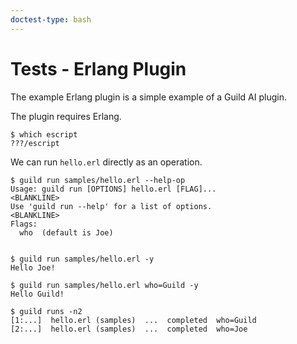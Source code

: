 ```yaml
---
doctest-type: bash
---
```


# Tests - Erlang Plugin

The example Erlang plugin is a simple example of a Guild AI plugin.

The plugin requires Erlang.

    $ which escript
    ???/escript

We can run `hello.erl` directly as an operation.

    $ guild run samples/hello.erl --help-op
    Usage: guild run [OPTIONS] hello.erl [FLAG]...
    <BLANKLINE>
    Use 'guild run --help' for a list of options.
    <BLANKLINE>
    Flags:
      who  (default is Joe)


    $ guild run samples/hello.erl -y
    Hello Joe!

    $ guild run samples/hello.erl who=Guild -y
    Hello Guild!

    $ guild runs -n2
    [1:...]  hello.erl (samples)  ...  completed  who=Guild
    [2:...]  hello.erl (samples)  ...  completed  who=Joe
